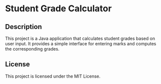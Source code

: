 # Student Grade Calculator

## Description
This project is a Java application that calculates student grades based on user input. It provides a simple interface for entering marks and computes the corresponding grades.

## License
This project is licensed under the MIT License.
